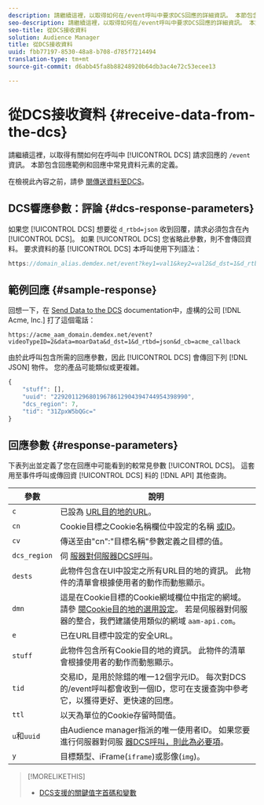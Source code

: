```yaml
---
description: 請繼續這裡，以取得如何在/event呼叫中要求DCS回應的詳細資訊。 本節包含回應範例和回應中常見資料元素的定義。
seo-description: 請繼續這裡，以取得如何在/event呼叫中要求DCS回應的詳細資訊。 本節包含回應範例和回應中常見資料元素的定義。
seo-title: 從DCS接收資料
solution: Audience Manager
title: 從DCS接收資料
uuid: fbb77197-8530-48a8-b708-d785f7214494
translation-type: tm+mt
source-git-commit: d6abb45fa8b88248920b64db3ac4e72c53ecee13

---
```



# 從DCS接收資料 {#receive-data-from-the-dcs}

請繼續這裡，以取得有關如何在呼叫中 [!UICONTROL DCS] 請求回應的 `/event` 資訊。 本節包含回應範例和回應中常見資料元素的定義。

在檢視此內容之前，請參 [閱傳送資料至DCS](../../../api/dcs-intro/dcs-event-calls/dcs-url-send.md)。

## DCS響應參數：評論 {#dcs-response-parameters}

如果您 [!UICONTROL DCS] 想要從 `d_rtbd=json` 收到回覆，請求必須包含在內 [!UICONTROL DCS]。 如果 [!UICONTROL DCS] 您省略此參數，則不會傳回資料。 要求資料的基 [!UICONTROL DCS] 本呼叫使用下列語法：

```js
https://domain_alias.demdex.net/event?key1=val1&key2=val2&d_dst=1&d_rtbd=json&d_cb=callback
```

## 範例回應 {#sample-response}

回想一下，在 [Send Data to the DCS](../../../api/dcs-intro/dcs-event-calls/dcs-url-send.md) documentation中，虛構的公司 [!DNL Acme, Inc.] 打了這個電話：

`https://acme_aam_domain.demdex.net/event?videoTypeID=2&data=moarData&d_dst=1&d_rtbd=json&d_cb=acme_callback`

由於此呼叫包含所需的回應參數，因此 [!UICONTROL DCS] 會傳回下列 [!DNL JSON] 物件。 您的產品可能類似或更複雜。

```js
{
    "stuff": [],
    "uuid": "22920112968019678612904394744954398990",
    "dcs_region": 7,
    "tid": "31ZpxW5bQGc="
}
```

## 回應參數 {#response-parameters}

下表列出並定義了您在回應中可能看到的較常見參數 [!UICONTROL DCS]。 這套用至事件呼叫或傳回資 [!UICONTROL DCS] 料的 [!DNL API] 其他查詢。

| 參數 | 說明 |
|--- |--- |
| `c` | 已設為 [URL目的地的URL](../../../features/destinations/create-url-destination.md)。 |
| `cn` | Cookie目標之Cookie名稱欄位中設定的名稱 [或ID](../../../features/destinations/create-cookie-destination.md)。 |
| `cv` | 傳送至由"cn":"目標名稱"參數定義之目標的值。 |
| `dcs_region` | 伺 [服器對伺服器DCS呼叫](../../../api/dcs-intro/dcs-api-reference/dcs-regions.md)。 |
| `dests` | 此物件包含在UI中設定之所有URL目的地的資訊。 此物件的清單會根據使用者的動作而動態顯示。 |
| `dmn` | 這是在Cookie目標的Cookie網域欄位中指定的網域。 請參 [閱Cookie目的地的選用設定](../../../features/destinations/cookie-destination-options.md)。  若是伺服器對伺服器的整合，我們建議使用類似的網域 `aam-api.com`。 |
| `e` | 已在URL目標中設定的安全URL。 |
| `stuff` | 此物件包含所有Cookie目的地的資訊。 此物件的清單會根據使用者的動作而動態顯示。 |
| `tid` | 交易ID，是用於除錯的唯一12個字元ID。 每次對DCS的/event呼叫都會收到一個ID，您可在支援查詢中參考它，以獲得更好、更快速的回應。 |
| `ttl` | 以天為單位的Cookie存留時間值。 |
| `u`和`uuid` | 由Audience manager指派的唯一使用者ID。 如果您要進行伺服器對伺服 [器DCS呼叫，則此為必要項](../../../api/dcs-intro/dcs-s2s/dcs-s2s-calls.md)。 |
| `y` | 目標類型、iFrame(`iframe`)或影像(`img`)。 |

>[!MORELIKETHIS]
>
>* [DCS支援的關鍵值字首碼和變數](../../../api/dcs-intro/dcs-api-reference/dcs-keys.md)

